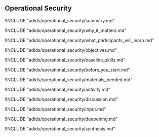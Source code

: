 
##  Operational Security

<!-- ![](content/images/operational security.png "") -->

!INCLUDE "adids/operational_security/summary.md"

<!-- Why The Topic Matters -->

!INCLUDE "adids/operational_security/why_it_matters.md"

<!--  What Participants Will Learn -->

!INCLUDE "adids/operational_security/what_participants_will_learn.md"

<!-- Objectives {.sidebar} -->

!INCLUDE "adids/operational_security/objectives.md"

<!-- Baseline Skills -->

!INCLUDE "adids/operational_security/baseline_skills.md"

<!-- Before you Start -->

!INCLUDE "adids/operational_security/before_you_start.md"

<!-- Materials Needed [stub] -->

!INCLUDE "adids/operational_security/materials_needed.md"

<!--Activity [stub] {.activity} -->

!INCLUDE "adids/operational_security/activity.md"

<!--Discussion [stub] -->

!INCLUDE "adids/operational_security/discussion.md"

<!-- Input -->

!INCLUDE "adids/operational_security/input.md"

<!-- Deepening -->

!INCLUDE "adids/operational_security/deepening.md"

<!--Synthesis [stub] {.synthesis} -->

!INCLUDE "adids/operational_security/synthesis.md"
